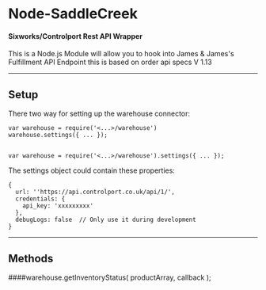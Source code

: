 Node-SaddleCreek
===================
#### Sixworks/Controlport Rest API Wrapper
This is a Node.js Module will allow you to hook into James & James's Fulfillment API Endpoint this is based on order api specs V 1.13 

----------

Setup
-------

There two way for setting up the warehouse connector:
    
    var warehouse = require('<...>/warehouse')
    warehouse.settings({ ... });


    var warehouse = require('<...>/warehouse').settings({ ... });


The settings object could contain these properties:

    { 
      url: ''https://api.controlport.co.uk/api/1/',
      credentials: {
        api_key: 'xxxxxxxxx'
      },
      debugLogs: false  // Only use it during development 
    }


----------


Methods
-------

####warehouse.getInventoryStatus( productArray, callback );
